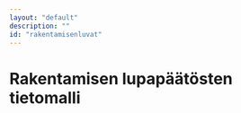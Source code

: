 ```yaml
---
layout: "default"
description: ""
id: "rakentamisenluvat"
---
```

# Rakentamisen lupapäätösten tietomalli

